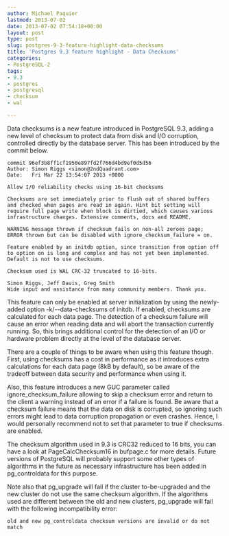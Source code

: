 ```yaml
---
author: Michael Paquier
lastmod: 2013-07-02
date: 2013-07-02 07:54:18+00:00
layout: post
type: post
slug: postgres-9-3-feature-highlight-data-checksums
title: 'Postgres 9.3 feature highlight - Data Checksums'
categories:
- PostgreSQL-2
tags:
- 9.3
- postgres
- postgresql
- checksum
- wal

---
```


Data checksums is a new feature introduced in PostgreSQL 9.3, adding a new level of checksum to protect data from disk and I/O corruption, controlled directly by the database server. This has been introduced by the commit below.

    commit 96ef3b8ff1cf1950e897fd2f766d4bd9ef0d5d56
    Author: Simon Riggs <simon@2ndQuadrant.com>
    Date:   Fri Mar 22 13:54:07 2013 +0000
    
    Allow I/O reliability checks using 16-bit checksums
    
    Checksums are set immediately prior to flush out of shared buffers
    and checked when pages are read in again. Hint bit setting will
    require full page write when block is dirtied, which causes various
    infrastructure changes. Extensive comments, docs and README.
    
    WARNING message thrown if checksum fails on non-all zeroes page;
    ERROR thrown but can be disabled with ignore_checksum_failure = on.
    
    Feature enabled by an initdb option, since transition from option off
    to option on is long and complex and has not yet been implemented.
    Default is not to use checksums.
    
    Checksum used is WAL CRC-32 truncated to 16-bits.
    
    Simon Riggs, Jeff Davis, Greg Smith
    Wide input and assistance from many community members. Thank you.

This feature can only be enabled at server initialization by using the newly-added option -k/--data-checksums of initdb. If enabled, checksums are calculated for each data page. The detection of a checksum failure will cause an error when reading data and will abort the transaction currently running. So, this brings additional control for the detection of an I/O or hardware problem directly at the level of the database server.

There are a couple of things to be aware when using this feature though. First, using checksums has a cost in performance as it introduces extra calculations for each data page (8kB by default), so be aware of the tradeoff between data security and performance when using it.

Also, this feature introduces a new GUC parameter called ignore\_checksum\_failure allowing to skip a checksum error and return to the client a warning instead of an error if a failure is found. Be aware that a checksum failure means that the data on disk is corrupted, so ignoring such errors might lead to data corruption propagation or even crashes. Hence, I would personally recommend not to set that parameter to true if checksums are enabled.

The checksum algorithm used in 9.3 is CRC32 reduced to 16 bits, you can have a look at PageCalcChecksum16 in bufpage.c for more details. Future versions of PostgreSQL will probably support some other types of algorithms in the future as necessary infrastructure has been added in pg\_controldata for this purpose.

Note also that pg\_upgrade will fail if the cluster to-be-upgraded and the new cluster do not use the same checksum algorithm. If the algorithms used are different between the old and new clusters, pg\_upgrade will fail with the following incompatibility error:

    old and new pg_controldata checksum versions are invalid or do not match
